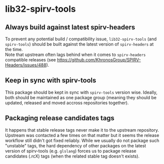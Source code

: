 # lib32-spirv-tools

## Always build against latest spirv-headers

To prevent any potential build / compatibility issue, `lib32-spirv-tools` (and `spirv-tools`) should be built against the latest version of `spirv-headers` at the time.  
Note that upstream often lags behind when it comes to `spirv-headers` compatible releases (see <https://github.com/KhronosGroup/SPIRV-Headers/issues/488>).

## Keep in sync with spirv-tools

This package should be kept in sync with `spirv-tools` version wise. Ideally, both should be maintained as one package group (meaning they should be updated, released and moved accross repositories together).

## Packaging release candidates tags

It happens that stable release tags never make it to the upstream repository. Upstream was contacted a few times on that matter but it seems the release workflow still didn't got fixed reliably. While we usually do not package such "unstable" tags, the hard dependency of other packages on the latest version of spirv-tools (e.g. `glslang`) forces us to package release candidates (.rcX) tags (when the related stable tag doesn't exists).
